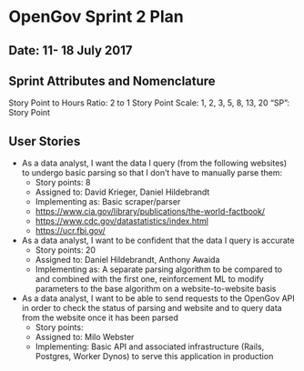 # OpenGov Sprint 2 Plan

## Date: 11- 18 July 2017

## Sprint Attributes and Nomenclature

Story Point to Hours Ratio: 2 to 1
Story Point Scale: 1, 2, 3, 5, 8, 13, 20
“SP”: Story Point

## User Stories
* As a data analyst, I want the data I query (from the following websites) to undergo basic parsing so that I don’t have to manually parse them:
    * Story points: 8
    * Assigned to: David Krieger, Daniel Hildebrandt
    * Implementing as: Basic scraper/parser
    * https://www.cia.gov/library/publications/the-world-factbook/
    * https://www.cdc.gov/datastatistics/index.html
    * https://ucr.fbi.gov/
* As a data analyst, I want to be confident that the data I query is accurate
    * Story points: 20
    * Assigned to: Daniel Hildebrandt, Anthony Awaida
    * Implementing as: A separate parsing algorithm to be compared to and combined with the first one, reinforcement ML to modify parameters to the base algorithm on a website-to-website basis
* As a data analyst, I want to be able to send requests to the OpenGov API in order to check the status of parsing and website and to query data from the website once it has been parsed
    * Story points: 
    * Assigned to: Milo Webster
    * Implementing: Basic API and associated infrastructure (Rails, Postgres, Worker Dynos) to serve this application in production
